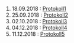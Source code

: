 1. 18.09.2018 : [Protokoll1](https://github.com/HTLMechatronics/m15-la1-sx/blob/vezsam15/protokoll01_g3_vezsam15_18.09.md)
2. 25.09.2018 : [Protokoll2](https://github.com/HTLMechatronics/m15-la1-sx/blob/vezsam15/protokoll02_g3_vezsam15_25.09.md)
3. 02.10.2018 : [Protokoll3](https://github.com/HTLMechatronics/m15-la1-sx/blob/vezsam15/protokoll03_g3_vezsam15_02.10.md)  
4. 04.12.2018 : [Protokoll4](https://github.com/HTLMechatronics/m15-la1-sx/blob/vezsam15/protokoll04_g3_vezsam15_04.12.md)  
5. 11.12.2018 : [Protokoll5](https://github.com/HTLMechatronics/m15-la1-sx/blob/vezsam15/protokoll05_g3_vezsam15_11.12.md)  






